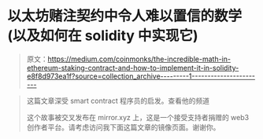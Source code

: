 # 以太坊赌注契约中令人难以置信的数学(以及如何在 solidity 中实现它)

> 原文：<https://medium.com/coinmonks/the-incredible-math-in-ethereum-staking-contract-and-how-to-implement-it-in-solidity-e8f8d973ea1f?source=collection_archive---------1----------------------->

> 这篇文章深受 smart contract 程序员的启发。查看他的频道
> 
> 这个故事被交叉发布在 mirror.xyz 上，这是一个接受支持者捐赠的 web3 创作者平台。请考虑访问我下面这篇文章的镜像页面。谢谢你。